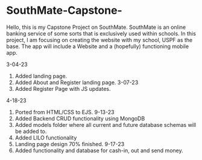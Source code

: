 # SouthMate-Capstone-
Hello, this is my Capstone Project on SouthMate.
SouthMate is an online banking service of some sorts that is exclusively used within schools. In this project, I am focusing on creating the website with my school, USPF as the base. The app will include a Website and a (hopefully) functioning mobile app. 

3-04-23
  1. Added landing page.
  2. Added About and Register landing page.
3-07-23
  1. Added Register Page with JS updates.

4-18-23
  1. Ported from HTML/CSS to EJS.
9-13-23
  1. Added Backend CRUD functionality using MongoDB
  2. Added models folder where all current and future database schemas will be added to.
  3. Added LILO functionality
  4. Landing page design 70% finished.
9-17-23
  1. Added functionality and database for cash-in, out and send money.
